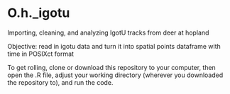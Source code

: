 # O.h._igotu
Importing, cleaning, and analyzing IgotU tracks from deer at hopland

Objective: read in igotu data and turn it into spatial points dataframe with time in POSIXct format

To get rolling, clone or download this repository to your computer, then open the .R file, adjust your working directory (wherever you downloaded the repository to), and run the code. 
